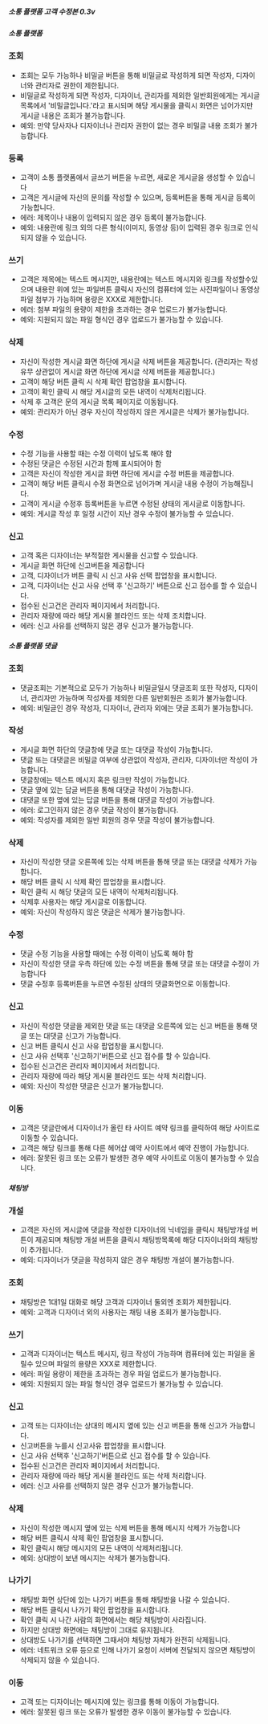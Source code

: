 ##### 소통 플랫폼 고객 수정본 0.3v

##### 소통 플랫폼

### 조회

- 조회는 모두 가능하나 비밀글 버튼을 통해 비밀글로 작성하게 되면 작성자, 디자이너와 관리자로 권한이 제한됩니다.
- 비밀글로 작성하게 되면 작성자, 디자이너, 관리자를 제외한 일반회원에게는 게시글 목록에서 '비밀글입니다.'라고 표시되며 해당 게시물을 클릭시 화면은 넘어가지만 게시글 내용은 조회가 불가능합니다.
- 예외: 만약 당사자나 디자이너나 관리자 권한이 없는 경우 비밀글 내용 조회가 불가능합니다.

### 등록

- 고객이 소통 플랫폼에서 글쓰기 버튼을 누르면, 새로운 게시글을 생성할 수 있습니다
- 고객은 게시글에 자신의 문의를 작성할 수 있으며, 등록버튼을 통해 게시글 등록이 가능합니다.
- 에러: 제목이나 내용이 입력되지 않은 경우 등록이 불가능합니다.
- 예외: 내용란에 링크 외의 다른 형식(이미지, 동영상 등)이 입력된 경우 링크로 인식되지 않을 수 있습니다.

### 쓰기

- 고객은 제목에는 텍스트 메시지만, 내용란에는 텍스트 메시지와 링크를 작성할수있으며 내용란 위에 있는 파일버튼 클릭시 자신의 컴퓨터에 있는 사진파일이나 동영상파일 첨부가 가능하며 용량은 XXX로 제한합니다.
- 에러: 첨부 파일의 용량이 제한을 초과하는 경우 업로드가 불가능합니다.
- 예외: 지원되지 않는 파일 형식인 경우 업로드가 불가능할 수 있습니다.

### 삭제

- 자신이 작성한 게시글 화면 하단에 게시글 삭제 버튼을 제공합니다.
(관리자는 작성 유무 상관없이 게시글 화면 하단에 게시글  삭제 버튼을 제공합니다.)
- 고객이 해당 버튼 클릭 시 삭제 확인 팝업창을 표시합니다.
- 고객이 확인 클릭 시 해당 게시글의 모든 내역이 삭제처리됩니다.
- 삭제 후 고객은 문의 게시글 목록 페이지로 이동됩니다.
- 예외: 관리자가 아닌 경우 자신이 작성하지 않은 게시글은 삭제가 불가능합니다.
### 수정

- 수정 기능을 사용할 때는 수정 이력이 남도록 해야 함
- 수정된 댓글은 수정된 시간과 함께 표시되어야 함
- 고객은 자신이 작성한 게시글 화면 하단에 게시글 수정 버튼을 제공합니다.
- 고객이 해당 버튼 클릭시 수정 화면으로 넘어가며 게시글 내용 수정이 가능해집니다.
- 고객이 게시글 수정후 등록버튼을 누르면 수정된 상태의 게시글로 이동합니다.
- 예외: 게시글 작성 후 일정 시간이 지난 경우 수정이 불가능할 수 있습니다.

### 신고

- 고객 혹은 디자이너는 부적절한 게시물을 신고할 수 있습니다.
- 게시글 화면 하단에 신고버튼을 제공합니다
- 고객, 디자이너가 버튼 클릭 시 신고 사유 선택 팝업창을 표시합니다.
- 고객, 디자이너는 신고 사유 선택 후 '신고하기' 버튼으로 신고 접수를 할 수 있습니다.
- 접수된 신고건은 관리자 페이지에서 처리합니다.
- 관리자 재량에 따라 해당 게시물 블라인드 또는 삭제 조치합니다.
- 에러: 신고 사유를 선택하지 않은 경우 신고가 불가능합니다.

##### 소통 플랫폼 댓글

### 조회

- 댓글조회는 기본적으로 모두가 가능하나 비밀글일시 댓글조회 또한 작성자, 디자이너, 관리자만 가능하며 작성자를 제외한 다른    일반회원은 조회가 불가능합니다.
- 예외: 비밀글인 경우 작성자, 디자이너, 관리자 외에는 댓글 조회가 불가능합니다.
### 작성

- 게시글 화면 하단의 댓글창에 댓글 또는 대댓글 작성이 가능합니다.
- 댓글 또는 대댓글은 비밀글 여부에 상관없이 작성자, 관리자, 디자이너만 작성이 가능합니다.
- 댓글창에는 텍스트 메시지 혹은 링크만 작성이 가능합니다.
- 댓글 옆에 있는 답글 버튼을 통해 대댓글 작성이 가능합니다.
- 대댓글 또한 옆에 있는 답글 버튼을 통해 대댓글 작성이 가능합니다.
- 에러: 로그인하지 않은 경우 댓글 작성이 불가능합니다.
- 예외: 작성자를 제외한 일반 회원의 경우 댓글 작성이 불가능합니다.

### 삭제

- 자신이 작성한 댓글 오른쪽에 있는 삭제 버튼을 통해 댓글 또는 대댓글 삭제가 가능합니다.
- 해당 버튼 클릭 시 삭제 확인 팝업창을 표시합니다.
- 확인 클릭 시 해당 댓글의 모든 내역이 삭제처리됩니다.
- 삭제후 사용자는 해당 게시글로 이동합니다.
- 예외: 자신이 작성하지 않은 댓글은 삭제가 불가능합니다.

### 수정

- 댓글 수정 기능을 사용할 때에는 수정 이력이 남도록 해야 함
- 자신이 작성한 댓글 우측 하단에 있는 수정 버튼을 통해 댓글 또는 대댓글 수정이 가능합니다
- 댓글 수정후  등록버튼을 누르면 수정된 상태의 댓글화면으로 이동합니다.

### 신고

- 자신이 작성한 댓글을 제외한 댓글 또는 대댓글 오른쪽에 있는 신고 버튼을 통해 댓글 또는 대댓글 신고가 가능합니다.
- 신고 버튼 클릭시 신고 사유 팝업창을 표시합니다. 
- 신고 사유 선택후 '신고하기'버튼으로 신고 접수를 할 수 있습니다.
- 접수된 신고건은 관리자 페이지에서 처리합니다.
- 관리자 재량에 따라 해당 게시물 블라인드 또는 삭제 처리합니다.
- 예외: 자신이 작성한 댓글은 신고가 불가능합니다.

### 이동

- 고객은 댓글란에서 디자이너가 올린 타 사이트 예약 링크를 클릭하여 해당 사이트로 이동할 수 있습니다.
- 고객은 해당 링크를 통해 다른 헤어샵 예약 사이트에서 예약 진행이 가능합니다.
- 에러: 잘못된 링크 또는 오류가 발생한 경우 예약 사이트로 이동이 불가능할 수 있습니다.

##### 채팅방 

### 개설

- 고객은 자신의 게시글에 댓글을 작성한 디자이너의 닉네임을 클릭시 채팅방개설 버튼이 제공되며 채팅방 개설 버튼을 클릭시 채팅방목록에 해당 디자이너와의 채팅방이 추가됩니다.
- 예외: 디자이너가 댓글을 작성하지 않은 경우 채팅방 개설이 불가능합니다.

### 조회

- 채팅방은 1대1일 대화로 해당 고객과 디자이너 둘외엔 조회가 제한됩니다.
- 예외: 고객과 디자이너 외의 사용자는 채팅 내용 조회가 불가능합니다.

### 쓰기

- 고객과 디자이너는 텍스트 메시지, 링크 작성이 가능하며 컴퓨터에 있는 파일을 올릴수 있으며 파일의 용량은 XXX로 제한합니다.
- 에러: 파일 용량이 제한을 초과하는 경우 파일 업로드가 불가능합니다.
- 예외: 지원되지 않는 파일 형식인 경우 업로드가 불가능할 수 있습니다.

### 신고

- 고객 또는 디자이너는 상대의 메시지 옆에 있는 신고 버튼을 통해 신고가 가능합니다.
- 신고버튼을 누를시 신고사유 팝업창을 표시합니다.
- 신고 사유 선택후 '신고하기'버튼으로 신고 접수를 할 수 있습니다.
- 접수된 신고건은 관리자 페이지에서 처리합니다.
- 관리자 재량에 따라 해당 게시물 블라인드 또는 삭제 처리합니다.
- 에러: 신고 사유를 선택하지 않은 경우 신고가 불가능합니다.

### 삭제

- 자신이 작성한 메시지 옆에 있는 삭제 버튼을 통해 메시지 삭제가 가능합니다
- 해당 버튼 클릭시 삭제 확인 팝업창을 표시합니다.
- 확인 클릭시 해당 메시지의 모든 내역이 삭제처리됩니다.
- 예외: 상대방이 보낸 메시지는 삭제가 불가능합니다.


### 나가기

- 채팅방 화면 상단에 있는 나가기 버튼을 통해 채팅방을 나갈 수 있습니다.
- 해당 버튼 클릭시 나가기 확인 팝업창을 표시합니다.
- 확인 클릭 시 나간 사람의 화면에서는 해당 채팅방이 사라집니다.
- 하지만 상대방 화면에는 채팅방이 그대로 유지됩니다.
- 상대방도 나가기를 선택하면 그때서야 채팅방 자체가 완전히 삭제됩니다.
- 에러: 네트워크 오류 등으로 인해 나가기 요청이 서버에 전달되지 않으면 채팅방이 삭제되지 않을 수 있습니다.

### 이동

- 고객 또는 디자이너는 메시지에 있는 링크를 통해 이동이 가능합니다.
- 에러: 잘못된 링크 또는 오류가 발생한 경우 이동이 불가능할 수 있습니다.
